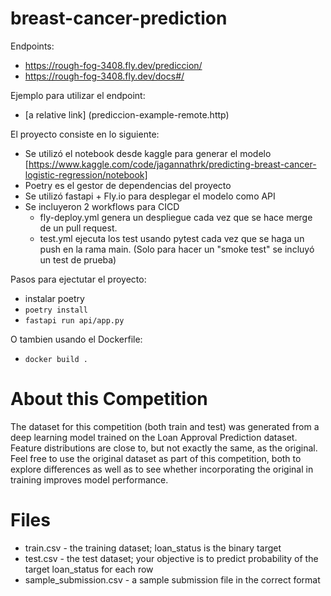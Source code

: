# breast-cancer-prediction

Endpoints:

- https://rough-fog-3408.fly.dev/prediccion/
- https://rough-fog-3408.fly.dev/docs#/

Ejemplo para utilizar el endpoint:
- [a relative link] (prediccion-example-remote.http)

El proyecto consiste en lo siguiente:

- Se utilizó el notebook desde kaggle para generar el modelo [https://www.kaggle.com/code/jagannathrk/predicting-breast-cancer-logistic-regression/notebook]
- Poetry es el gestor de dependencias del proyecto
- Se utilizó fastapi + Fly.io para desplegar el modelo como API
- Se incluyeron 2 workflows para CICD
  - fly-deploy.yml genera un despliegue cada vez que se hace merge de un pull request.
  - test.yml ejecuta los test usando pytest cada vez que se haga un push en la rama main. (Solo para hacer un "smoke test" se incluyó un test de prueba)


Pasos para ejectutar el proyecto:

- instalar poetry
- ```poetry install ```
- ```fastapi run api/app.py```

O tambien usando el Dockerfile:

- ```docker build .```

# About this Competition

The dataset for this competition (both train and test) was generated from a deep learning model trained on the Loan Approval Prediction dataset. Feature distributions are close to, but not exactly the same, as the original. Feel free to use the original dataset as part of this competition, both to explore differences as well as to see whether incorporating the original in training improves model performance.

# Files
- train.csv - the training dataset; loan_status is the binary target
- test.csv - the test dataset; your objective is to predict probability of the target loan_status for each row
- sample_submission.csv - a sample submission file in the correct format